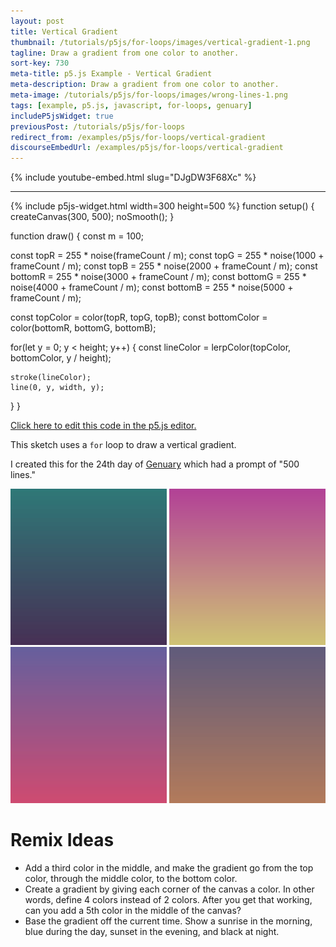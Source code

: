 ```yaml
---
layout: post
title: Vertical Gradient
thumbnail: /tutorials/p5js/for-loops/images/vertical-gradient-1.png
tagline: Draw a gradient from one color to another.
sort-key: 730
meta-title: p5.js Example - Vertical Gradient
meta-description: Draw a gradient from one color to another.
meta-image: /tutorials/p5js/for-loops/images/wrong-lines-1.png
tags: [example, p5.js, javascript, for-loops, genuary]
includeP5jsWidget: true
previousPost: /tutorials/p5js/for-loops
redirect_from: /examples/p5js/for-loops/vertical-gradient
discourseEmbedUrl: /examples/p5js/for-loops/vertical-gradient
---
```


{% include youtube-embed.html slug="DJgDW3F68Xc" %}

---

{% include p5js-widget.html width=300 height=500 %}
function setup() {
  createCanvas(300, 500);
  noSmooth();
}

function draw() {
  const m = 100;

  const topR = 255 * noise(frameCount / m);
  const topG = 255 * noise(1000 + frameCount / m);
  const topB = 255 * noise(2000 + frameCount / m);
  const bottomR = 255 * noise(3000 + frameCount / m);
  const bottomG = 255 * noise(4000  + frameCount / m);
  const bottomB = 255 * noise(5000 + frameCount / m);

  const topColor = color(topR, topG, topB);
  const bottomColor = color(bottomR, bottomG, bottomB);

  for(let y = 0; y < height; y++) {
    const lineColor = lerpColor(topColor, bottomColor, y / height);

    stroke(lineColor);
    line(0, y, width, y);
  }
}
</script>

[Click here to edit this code in the p5.js editor.](https://editor.p5js.org/KevinWorkman/sketches/OdeY6jRpI)

This sketch uses a `for` loop to draw a vertical gradient.

I created this for the 24th day of [Genuary](https://genuary2021.github.io/) which had a prompt of "500 lines."

![vertical gradient](/tutorials/p5js/for-loops/images/vertical-gradient-2.png)
![vertical gradient](/tutorials/p5js/for-loops/images/vertical-gradient-3.png)
![vertical gradient](/tutorials/p5js/for-loops/images/vertical-gradient-4.png)
![vertical gradient](/tutorials/p5js/for-loops/images/vertical-gradient-5.png)

# Remix Ideas

- Add a third color in the middle, and make the gradient go from the top color, through the middle color, to the bottom color.
- Create a gradient by giving each corner of the canvas a color. In other words, define 4 colors instead of 2 colors. After you get that working, can you add a 5th color in the middle of the canvas?
- Base the gradient off the current time. Show a sunrise in the morning, blue during the day, sunset in the evening, and black at night.
